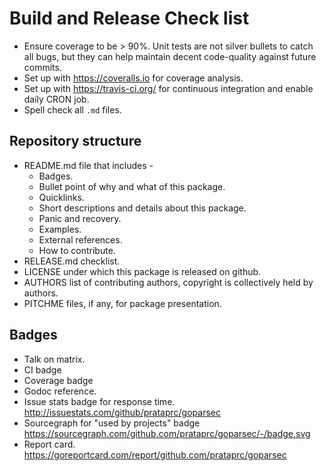 Build and Release Check list
============================

* Ensure coverage to be > 90%. Unit tests are not silver bullets to catch
  all bugs, but they can help maintain decent code-quality against
  future commits.
* Set up with https://coveralls.io for coverage analysis.
* Set up with https://travis-ci.org/ for continuous integration and
  enable daily CRON job.
* Spell check all `.md` files.

Repository structure
--------------------

* README.md file that includes -
  * Badges.
  * Bullet point of why and what of this package.
  * Quicklinks.
  * Short descriptions and details about this package.
  * Panic and recovery.
  * Examples.
  * External references.
  * How to contribute.
* RELEASE.md checklist.
* LICENSE under which this package is released on github.
* AUTHORS list of contributing authors, copyright is collectively
  held by authors.
* PITCHME files, if any, for package presentation.

Badges
------

* Talk on matrix.
* CI badge
* Coverage badge
* Godoc reference.
* Issue stats badge for response time.
  http://issuestats.com/github/prataprc/goparsec
* Sourcegraph for "used by projects" badge
  https://sourcegraph.com/github.com/prataprc/goparsec/-/badge.svg
* Report card.
  https://goreportcard.com/report/github.com/prataprc/goparsec
